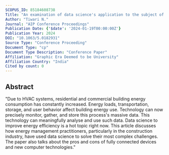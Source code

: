 ```yaml
---
SCOPUS_ID: 85184608738
Title: "An examination of data science's application to the subject of energy management"
Author: "Tiwari N."
Journal: "AIP Conference Proceedings"
Publication Date: {'$date': '2024-01-19T00:00:00Z'}
Publication Year: 2024
DOI: "10.1063/5.0182931"
Source Type: "Conference Proceeding"
Document Type: "cp"
Document Type Description: "Conference Paper"
Affiliation: "Graphic Era Deemed to be University"
Affiliation Country: "India"
Cited by count: 0
---
```


## Abstract
"Due to HVAC systems, residential and commercial building energy consumption has constantly increased. Energy loads, transportation, storage, and user behavior affect building energy use. Technology can now precisely monitor, gather, and store this process's massive data. This technology can meaningfully analyse and use such data. Data science to improve energy efficiency is a hot topic right now. This article discusses how energy management practitioners, particularly in the construction industry, have used data science to solve their most complex challenges. The paper also talks about the pros and cons of fully connected devices and new computer technologies."
